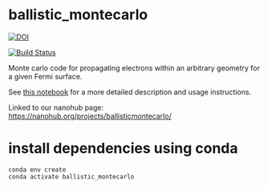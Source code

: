 # ballistic_montecarlo

[![DOI](https://zenodo.org/badge/164165809.svg)](https://zenodo.org/badge/latestdoi/164165809)

[![Build Status](https://travis-ci.com/dgglab/ballistic_montecarlo.svg?branch=master)](https://travis-ci.com/dgglab/ballistic_montecarlo)

Monte carlo code for propagating electrons within an arbitrary geometry for a given Fermi surface.

See [this notebook](example.ipynb) for a more detailed description and usage instructions.

Linked to our nanohub page: https://nanohub.org/projects/ballisticmontecarlo/

# install dependencies using conda
```
conda env create
conda activate ballistic_montecarlo
```


